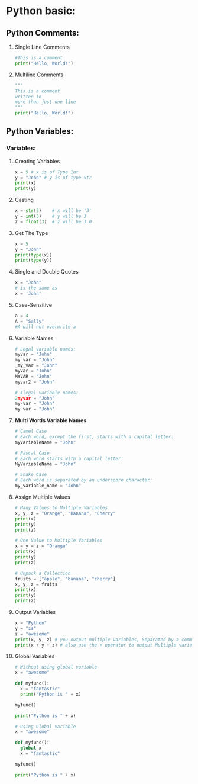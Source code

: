 # Python basic:

## Python Comments:

1. Single Line Comments
    
    ```python
    #This is a comment
    print("Hello, World!")
    ```
    
2. Multiline Comments
    
    ```python
    """
    This is a comment
    written in
    more than just one line
    """
    print("Hello, World!")
    ```
    

## Python Variables:

### Variables:

1. Creating Variables
    
    ```python
    x = 5 # x is of Type Int
    y = "John" # y is of type Str
    print(x) 
    print(y)
    ```
    
2. Casting
    
    ```python
    x = str(3)    # x will be '3'
    y = int(3)    # y will be 3
    z = float(3)  # z will be 3.0
    ```
    
3. Get The Type
    
    ```python
    x = 5
    y = "John"
    print(type(x))
    print(type(y))
    ```
    
4. Single and Double Quotes
    
    ```python
    x = "John"
    # is the same as
    x = 'John'
    ```
    
5. Case-Sensitive
    
    ```python
    a = 4
    A = "Sally"
    #A will not overwrite a
    ```
    
6. Variable Names
    
    ```python
    # Legal variable names:
    myvar = "John"
    my_var = "John"
    _my_var = "John"
    myVar = "John"
    MYVAR = "John"
    myvar2 = "John"
    
    # Ilegal variable names:
    2myvar = "John"
    my-var = "John"
    my var = "John"
    ```
    
7. **Multi Words Variable Names**
    
    ```python
    # Camel Case
    # Each word, except the first, starts with a capital letter:
    myVariableName = "John"
    
    # Pascal Case
    # Each word starts with a capital letter:
    MyVariableName = "John"
    
    # Snake Case
    # Each word is separated by an underscore character:
    my_variable_name = "John"
    ```
    
8. Assign Multiple Values
    
    ```python
    # Many Values to Multiple Variables
    x, y, z = "Orange", "Banana", "Cherry"
    print(x)
    print(y)
    print(z)
    
    # One Value to Multiple Variables
    x = y = z = "Orange"
    print(x)
    print(y)
    print(z)
    
    # Unpack a Collection
    fruits = ["apple", "banana", "cherry"]
    x, y, z = fruits
    print(x)
    print(y)
    print(z)
    ```
    
9. Output Variables
    
    ```python
    x = "Python"
    y = "is"
    z = "awesome"
    print(x, y, z) # you output multiple variables, Separated by a comma
    print(x + y + z) # also use the + operator to output Multiple variables
    
    ```
    
10. Global Variables
    
    ```python
    # Without using global variable
    x = "awesome"
    
    def myfunc():
      x = "fantastic"
      print("Python is " + x)
    
    myfunc()
    
    print("Python is " + x)
    
    # Using Global Variable
    x = "awesome"
    
    def myfunc():
      global x
      x = "fantastic"
    
    myfunc()
    
    print("Python is " + x)
    ```
